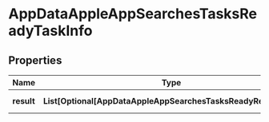 # AppDataAppleAppSearchesTasksReadyTaskInfo


## Properties

| Name | Type | Description | Notes |
|------------ | ------------- | ------------- | -------------|
**result** | **List[Optional[AppDataAppleAppSearchesTasksReadyResultInfo]]** | array of results |[optional]|